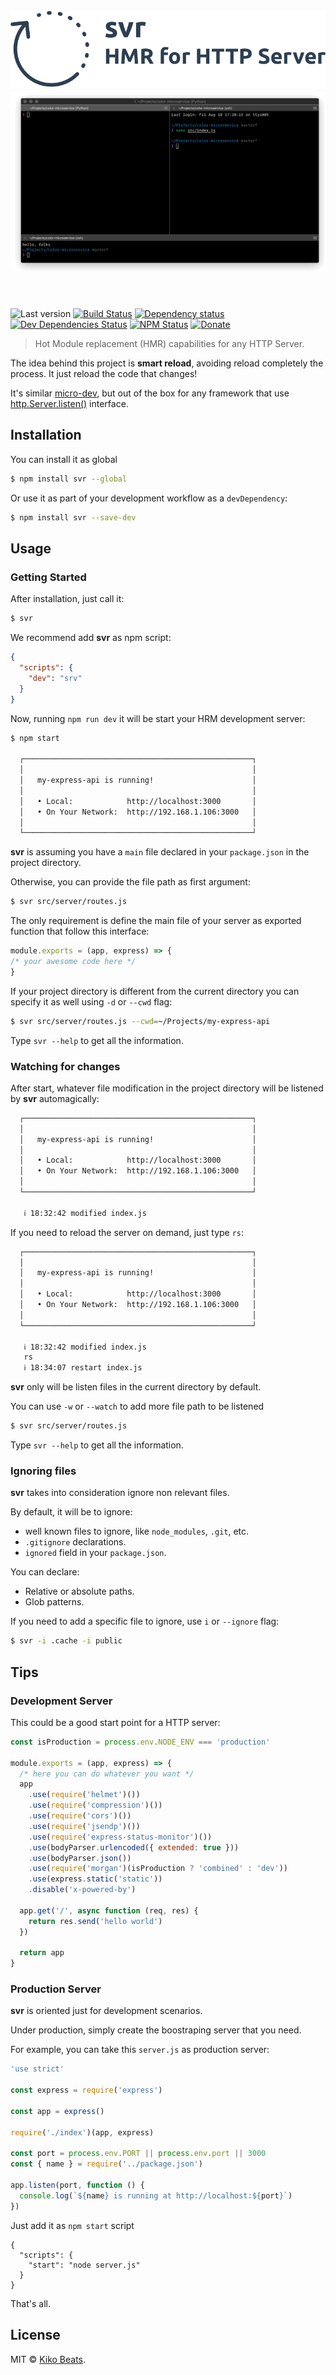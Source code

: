 <h1>
  <br>
  <img src="/static/logo.png" alt="svr">
  <br>
  <img src="/demo.gif" alt="svr">
  <br>
  <br>
</h1>

![Last version](https://img.shields.io/github/tag/Kikobeats/svr.svg?style=flat-square)
[![Build Status](https://img.shields.io/travis/Kikobeats/svr/master.svg?style=flat-square)](https://travis-ci.org/Kikobeats/svr)
[![Dependency status](https://img.shields.io/david/Kikobeats/svr.svg?style=flat-square)](https://david-dm.org/Kikobeats/svr)
[![Dev Dependencies Status](https://img.shields.io/david/dev/Kikobeats/svr.svg?style=flat-square)](https://david-dm.org/Kikobeats/svr#info=devDependencies)
[![NPM Status](https://img.shields.io/npm/dm/svr.svg?style=flat-square)](https://www.npmjs.org/package/svr)
[![Donate](https://img.shields.io/badge/donate-paypal-blue.svg?style=flat-square)](https://paypal.me/Kikobeats)

> Hot Module replacement (HMR) capabilities for any HTTP Server.

The idea behind this project is **smart reload**, avoiding reload completely the process. It just reload the code that changes!

It's similar [micro-dev](https://github.com/zeit/micro-dev), but out of the box for any framework that use [http.Server.listen()](https://nodejs.org/api/http.html#http_server_listen_port_hostname_backlog_callback) interface.

## Installation

You can install it as global

```bash
$ npm install svr --global
```

Or use it as part of your development workflow as a `devDependency`:

```bash
$ npm install svr --save-dev
```

## Usage

### Getting Started

After installation, just call it:

```bash
$ svr
```

We recommend add **svr** as npm script:

```json
{
  "scripts": {
    "dev": "srv"
  }
}
```

Now, running `npm run dev` it will be start your HRM development server:

```bash
$ npm start

  ┌───────────────────────────────────────────────────┐
  │                                                   │
  │   my-express-api is running!                      │
  │                                                   │
  │   • Local:            http://localhost:3000       │
  │   • On Your Network:  http://192.168.1.106:3000   │
  │                                                   │
  └───────────────────────────────────────────────────┘
```

**svr** is assuming you have a `main` file declared in your `package.json` in the project directory.

Otherwise, you can provide the file path as first argument:

```bash
$ svr src/server/routes.js
```

The only requirement is define the main file of your server as exported function that follow this interface:

```js
module.exports = (app, express) => {
/* your awesome code here */
}
```

If your project directory is different from the current directory you can specify it as well using `-d` or `--cwd` flag:

```bash
$ svr src/server/routes.js --cwd=~/Projects/my-express-api
```

Type  `svr --help` to get all the information.

### Watching for changes

After start, whatever file modification in the project directory will be listened by **svr** automagically:

```bash
  ┌───────────────────────────────────────────────────┐
  │                                                   │
  │   my-express-api is running!                      │
  │                                                   │
  │   • Local:            http://localhost:3000       │
  │   • On Your Network:  http://192.168.1.106:3000   │
  │                                                   │
  └───────────────────────────────────────────────────┘
  
   ℹ 18:32:42 modified index.js
```

If you need to reload the server on demand, just type `rs`:

```bash
  ┌───────────────────────────────────────────────────┐
  │                                                   │
  │   my-express-api is running!                      │
  │                                                   │
  │   • Local:            http://localhost:3000       │
  │   • On Your Network:  http://192.168.1.106:3000   │
  │                                                   │
  └───────────────────────────────────────────────────┘
  
   ℹ 18:32:42 modified index.js
   rs
   ℹ 18:34:07 restart index.js
```

**svr** only will be listen files in the current directory by default.

You can use `-w` or `--watch` to add more file path to be listened

```bash
$ svr src/server/routes.js
```

Type  `svr --help` to get all the information.

### Ignoring files

**svr** takes into consideration ignore non relevant files.

By default, it will be to ignore:

- well known files to ignore, like `node_modules`, `.git`, etc.
- `.gitignore` declarations.
- `ignored` field in your `package.json`.

You can declare:

- Relative or absolute paths.
- Glob patterns.

If you need to add a specific file to ignore, use `i`  or `--ignore` flag:

```bash
$ svr -i .cache -i public
```

## Tips

### Development Server

This could be a good start point for a HTTP server:

```js
const isProduction = process.env.NODE_ENV === 'production'

module.exports = (app, express) => {
  /* here you can do whatever you want */
  app
    .use(require('helmet')())
    .use(require('compression')())
    .use(require('cors')())
    .use(require('jsendp')())
    .use(require('express-status-monitor')())
    .use(bodyParser.urlencoded({ extended: true }))
    .use(bodyParser.json())
    .use(require('morgan')(isProduction ? 'combined' : 'dev'))
    .use(express.static('static'))
    .disable('x-powered-by')

  app.get('/', async function (req, res) {
    return res.send('hello world')
  })

  return app
}
```

### Production Server

**svr** is oriented just for development scenarios.

Under production, simply create the boostraping server that you need.

For example, you can take this `server.js` as production server:

```js
'use strict'

const express = require('express')

const app = express()

require('./index')(app, express)

const port = process.env.PORT || process.env.port || 3000
const { name } = require('../package.json')

app.listen(port, function () {
  console.log(`${name} is running at http://localhost:${port}`)
})
```

Just add it as `npm start` script

```
{
  "scripts": {
    "start": "node server.js"
  }
}
```

That's all.

## License

MIT © [Kiko Beats](https://github.com/Kikobeats).
